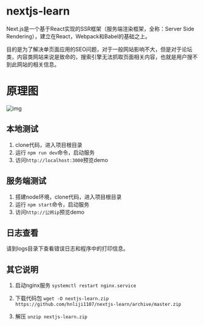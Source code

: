 # nextjs-learn
Next.js是一个基于React实现的SSR框架（服务端渲染框架，全称：Server Side Rendering），建立在React，Webpack和Babel的基础之上。

目的是为了解决单页面应用的SEO问题，对于一般网站影响不大，但是对于论坛类，内容类网站来说是致命的，搜索引擎无法抓取页面相关内容，也就是用户搜不到此网站的相关信息。

# 原理图
![img](https://img.alicdn.com/tfs/TB1cFYIi3DqK1RjSZSyXXaxEVXa-800-413.png)

## 本地测试
1. clone代码，进入项目根目录
2. 运行 `npm run dev`命令，启动服务
3. 访问`http://localhost:3000`预览demo


## 服务端测试
1. 搭建node环境，clone代码，进入项目根目录
1. 运行 `npm start`命令，启动服务
2. 访问`http://公网ip`预览demo


## 日志查看
请到logs目录下查看错误日志和程序中的打印信息。


## 其它说明
1. 启动nginx服务
`systemctl restart nginx.service`

2. 下载代码包
`wget -O nextjs-learn.zip https://github.com/hnliji1107/nextjs-learn/archive/master.zip`

3. 解压
`unzip nextjs-learn.zip`

